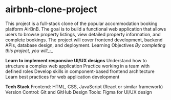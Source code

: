 # airbnb-clone-project
This project is a full-stack clone of the popular accommodation booking platform AirBnB. The goal is to build a functional web application that allows users to browse property listings, view detailed property information, and complete bookings. The project will cover frontend development, backend APIs, database design, and deployment.
Learning Objectives
_By completing this project, you will__:_

**Learn to implement responsive UI/UX designs**
Understand how to structure a complex web application
Practice working in a team with defined roles
Develop skills in component-based frontend architecture
Learn best practices for web application development

**Tech Stack**
Frontend: HTML, CSS, JavaScript (React or similar framework)
Version Control: Git and GitHub
Design Tools: Figma for UI/UX design
